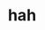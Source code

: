 ---
category: 3-letters
denotation: null
name: hah
reference_link: https://www.etymonline.com/word/hah
root_language: null
root_name: null
title: hah
type: free
word_sums:
- respelling: hah
  sum: 'Hah + '
---